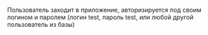 Пользователь заходит в приложение, авторизируется под своим логином и паролем (логин test, пароль test, или любой другой пользователь из базы) 
